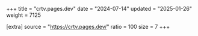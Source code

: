 +++
title = "crtv.pages.dev"
date = "2024-07-14"
updated = "2025-01-26"
weight = 7125

[extra]
source = "https://crtv.pages.dev/"
ratio = 100
size = 7
+++
